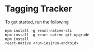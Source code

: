 # Tagging Tracker

To get started, run the following

    npm install -g react-native-cli
    npm install -g react-native-git-upgrade
    npm install
    react-native <run-ios|run-android>